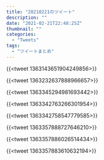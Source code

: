 ```yaml
---
title: "20210221のツイート"
description: ""
date: "2021-02-21T22:48:25Z"
thumbnail: ""
categories:
  - "Tweets"
tags:
  - "ツイートまとめ"
---
```

{{<tweet 1363143651904249856>}}

{{<tweet 1363232637888966657>}}

{{<tweet 1363345294981693442>}}

{{<tweet 1363342763266301954>}}

{{<tweet 1363342758547779585>}}

{{<tweet 1363357888727646210>}}

{{<tweet 1363357886026514434>}}

{{<tweet 1363357883610632194>}}

